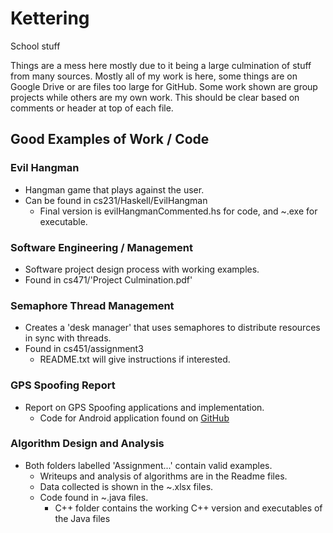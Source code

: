 # Kettering
School stuff

Things are a mess here mostly due to it being a large culmination of stuff from many sources. Mostly all of my work is here, some things are on Google Drive or are files too large for GitHub. Some work shown are group projects while others are my own work. This should be clear based on comments or header at top of each file.

## Good Examples of Work / Code

### Evil Hangman
- Hangman game that plays against the user.
- Can be found in cs231/Haskell/EvilHangman
    - Final version is evilHangmanCommented.hs for code, and ~.exe for executable.

### Software Engineering / Management
- Software project design process with working examples.
- Found in cs471/'Project Culmination.pdf'

### Semaphore Thread Management
- Creates a 'desk manager' that uses semaphores to distribute resources in sync with threads.
- Found in cs451/assignment3
    - README.txt will give instructions if interested.

### GPS Spoofing Report
- Report on GPS Spoofing applications and implementation.
    - Code for Android application found on [GitHub](https://github.com/SuchFNS/GPSspoofing)

### Algorithm Design and Analysis
- Both folders labelled 'Assignment...' contain valid examples.
    - Writeups and analysis of algorithms are in the Readme files.
    - Data collected is shown in the ~.xlsx files.
    - Code found in ~.java files.
        - C++ folder contains the working C++ version and executables of the Java files 